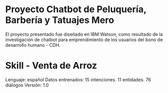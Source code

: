 # Proyecto Chatbot de Peluquería, Barbería y Tatuajes Mero

El proyecto presentado fue diseñado en IBM Watson, como resultado de la investigación de chatbot para emprendimiento de los usuarios del bono de desarrollo humano - CDH.

# Skill - Venta de Arroz

Lenguaje: español
Datos entrenados:
15 intenciones.
11 entidades.
76 diálogos
Versión: 1.0



